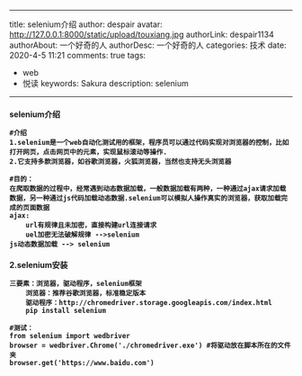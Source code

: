 
---
title: selenium介绍
author: despair
avatar: http://127.0.0.1:8000/static/upload/touxiang.jpg
authorLink: despair1134
authorAbout: 一个好奇的人
authorDesc: 一个好奇的人
categories: 技术
date: 2020-4-5 11:21
comments: true
tags: 
 - web
 - 悦读
keywords: Sakura
description: selenium
---





<h4>selenium介绍


```
#介绍
1.selenium是一个web自动化测试用的框架，程序员可以通过代码实现对浏览器的控制，比如打开网页，点击网页中的元素，实现鼠标滚动等操作.
2.它支持多款浏览器，如谷歌浏览器，火狐浏览器，当然也支持无头浏览器

#目的：
在爬取数据的过程中，经常遇到动态数据加载，一般数据加载有两种，一种通过ajax请求加载数据，另一种通过js代码加载动态数据.selenium可以模拟人操作真实的浏览器，获取加载完成的页面数据
ajax:
    url有规律且未加密，直接构建url连接请求
    uel加密无法破解规律 -->selenium
js动态数据加载 --> selenium
```



<h4>2.selenium安装

```
三要素：浏览器，驱动程序，selenium框架
	浏览器：推荐谷歌浏览器，标准稳定版本
    驱动程序：http://chromedriver.storage.googleapis.com/index.html
    pip install selenium
    
#测试：
from selenium import wedbriver
browser = wedbriver.Chrome('./chromedriver.exe') #将驱动放在脚本所在的文件夹
browser.get('https://www.baidu.com')
```

